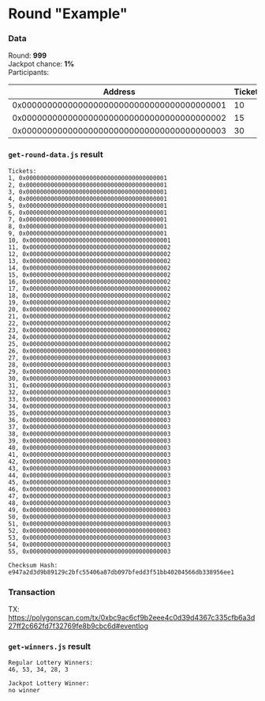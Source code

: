 # Round "Example"

### Data

Round: **999**<br />
Jackpot chance: **1%**<br />
Participants:

| Address                                    | Tickets |
|--------------------------------------------| --- |
| 0x0000000000000000000000000000000000000001 | 10 |
| 0x0000000000000000000000000000000000000002 | 15 |
| 0x0000000000000000000000000000000000000003 | 30 |

### `get-round-data.js` result

```
Tickets:
1, 0x0000000000000000000000000000000000000001
2, 0x0000000000000000000000000000000000000001
3, 0x0000000000000000000000000000000000000001
4, 0x0000000000000000000000000000000000000001
5, 0x0000000000000000000000000000000000000001
6, 0x0000000000000000000000000000000000000001
7, 0x0000000000000000000000000000000000000001
8, 0x0000000000000000000000000000000000000001
9, 0x0000000000000000000000000000000000000001
10, 0x0000000000000000000000000000000000000001
11, 0x0000000000000000000000000000000000000002
12, 0x0000000000000000000000000000000000000002
13, 0x0000000000000000000000000000000000000002
14, 0x0000000000000000000000000000000000000002
15, 0x0000000000000000000000000000000000000002
16, 0x0000000000000000000000000000000000000002
17, 0x0000000000000000000000000000000000000002
18, 0x0000000000000000000000000000000000000002
19, 0x0000000000000000000000000000000000000002
20, 0x0000000000000000000000000000000000000002
21, 0x0000000000000000000000000000000000000002
22, 0x0000000000000000000000000000000000000002
23, 0x0000000000000000000000000000000000000002
24, 0x0000000000000000000000000000000000000002
25, 0x0000000000000000000000000000000000000002
26, 0x0000000000000000000000000000000000000003
27, 0x0000000000000000000000000000000000000003
28, 0x0000000000000000000000000000000000000003
29, 0x0000000000000000000000000000000000000003
30, 0x0000000000000000000000000000000000000003
31, 0x0000000000000000000000000000000000000003
32, 0x0000000000000000000000000000000000000003
33, 0x0000000000000000000000000000000000000003
34, 0x0000000000000000000000000000000000000003
35, 0x0000000000000000000000000000000000000003
36, 0x0000000000000000000000000000000000000003
37, 0x0000000000000000000000000000000000000003
38, 0x0000000000000000000000000000000000000003
39, 0x0000000000000000000000000000000000000003
40, 0x0000000000000000000000000000000000000003
41, 0x0000000000000000000000000000000000000003
42, 0x0000000000000000000000000000000000000003
43, 0x0000000000000000000000000000000000000003
44, 0x0000000000000000000000000000000000000003
45, 0x0000000000000000000000000000000000000003
46, 0x0000000000000000000000000000000000000003
47, 0x0000000000000000000000000000000000000003
48, 0x0000000000000000000000000000000000000003
49, 0x0000000000000000000000000000000000000003
50, 0x0000000000000000000000000000000000000003
51, 0x0000000000000000000000000000000000000003
52, 0x0000000000000000000000000000000000000003
53, 0x0000000000000000000000000000000000000003
54, 0x0000000000000000000000000000000000000003
55, 0x0000000000000000000000000000000000000003

Checksum Hash:
e947a2d3d9b89129c2bfc55406a87db097bfedd3f51bb40204566db338956ee1
```

### Transaction

TX: https://polygonscan.com/tx/0xbc9ac6cf9b2eee4c0d39d4367c335cfb6a3d27ff2c662fd7f32769fe8b9cbc6d#eventlog

### `get-winners.js` result

```
Regular Lottery Winners:
46, 53, 34, 28, 3

Jackpot Lottery Winner:
no winner
```
